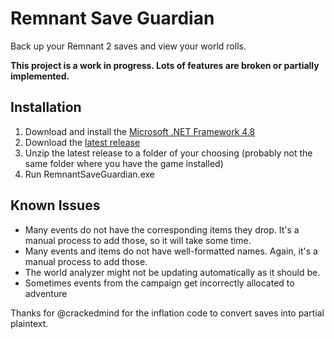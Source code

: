 # Remnant Save Guardian
Back up your Remnant 2 saves and view your world rolls.

**This project is a work in progress. Lots of features are broken or partially implemented.**

## Installation
1. Download and install the [Microsoft .NET Framework 4.8](https://dotnet.microsoft.com/en-us/download/dotnet-framework)
2. Download the [latest release](https://github.com/Razzmatazzz/RemnantSaveGuardian/releases)
3. Unzip the latest release to a folder of your choosing (probably not the same folder where you have the game installed)
4. Run RemnantSaveGuardian.exe

## Known Issues
- Many events do not have the corresponding items they drop. It's a manual process to add those, so it will take some time.
- Many events and items do not have well-formatted names. Again, it's a manual process to add those.
- The world analyzer might not be updating automatically as it should be.
- Sometimes events from the campaign get incorrectly allocated to adventure


Thanks for @crackedmind for the inflation code to convert saves into partial plaintext. 
